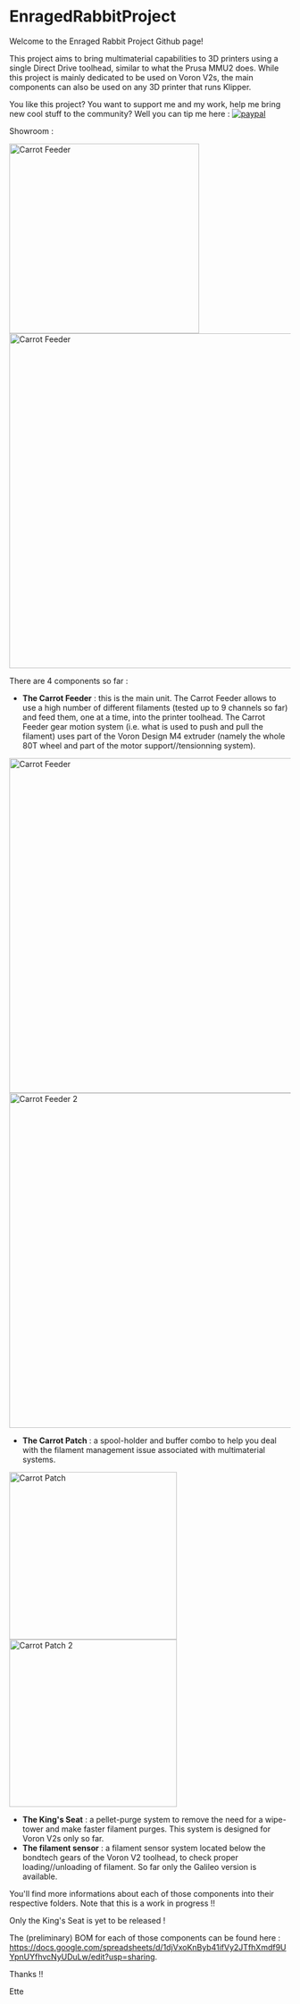 # EnragedRabbitProject

Welcome to the Enraged Rabbit Project Github page!

This project aims to bring multimaterial capabilities to 3D printers using a single Direct Drive toolhead, similar to what the Prusa MMU2 does. While this project is mainly dedicated to be used on Voron V2s, the main components can also be used on any 3D printer that runs Klipper.

 You like this project? You want to support me and my work, help me bring new cool stuff to the community? Well you can tip me here :
[![paypal](https://www.paypalobjects.com/en_US/FR/i/btn/btn_donateCC_LG.gif)](https://www.paypal.com/donate?business=C9MG5LQSQRKN4&currency_code=EUR)

Showroom : 

<img src="https://cdn.discordapp.com/attachments/603294954382426133/811963167168266270/20210218_150835.jpg" alt="Carrot Feeder" width="340"/><img src="https://cdn.discordapp.com/attachments/603294954382426133/812222776512348200/20210219_081627.jpg" alt="Carrot Feeder" width="600"/>

There are 4 components so far : 
 - **The Carrot Feeder** : this is the main unit. The Carrot Feeder allows to use a high number of different filaments (tested up to 9 channels so far) and feed them, one at a time, into the printer toolhead. The Carrot Feeder gear motion system (i.e. what is used to push and pull the filament) uses part of the Voron Design M4 extruder (namely the whole 80T wheel and part of the motor support//tensionning system).
 
  <img src="https://cdn.discordapp.com/attachments/500407802414628876/805813965933772850/20210201_155417.jpg" alt="Carrot Feeder" width="600"/><img src="https://cdn.discordapp.com/attachments/500407802414628876/805813967435595776/20210201_155457.jpg" alt="Carrot Feeder 2" width="600"/>
 
 - **The Carrot Patch** : a spool-holder and buffer combo to help you deal with the filament management issue associated with multimaterial systems.
 
 <img src="https://cdn.discordapp.com/attachments/788818216260337664/807282522756350022/image0.jpg" alt="Carrot Patch" width="300"/><img src="https://cdn.discordapp.com/attachments/500407802414628876/806108474668613632/20210202_112459.jpg" alt="Carrot Patch 2" width="300"/>
 - **The King's Seat** : a pellet-purge system to remove the need for a wipe-tower and make faster filament purges. This system is designed for Voron V2s only so far.
 - **The filament sensor** : a filament sensor system located below the bondtech gears of the Voron V2 toolhead, to check proper loading//unloading of filament. So far only the Galileo version is available.
 
 You'll find more informations about each of those components into their respective folders. Note that this is a work in progress !!
 
 Only the King's Seat is yet to be released !
 
 The (preliminary) BOM for each of those components can be found here : https://docs.google.com/spreadsheets/d/1djVxoKnByb41ifVy2JTfhXmdf9UYpnUYfhvcNyUDuLw/edit?usp=sharing.
 
Thanks !!

Ette
